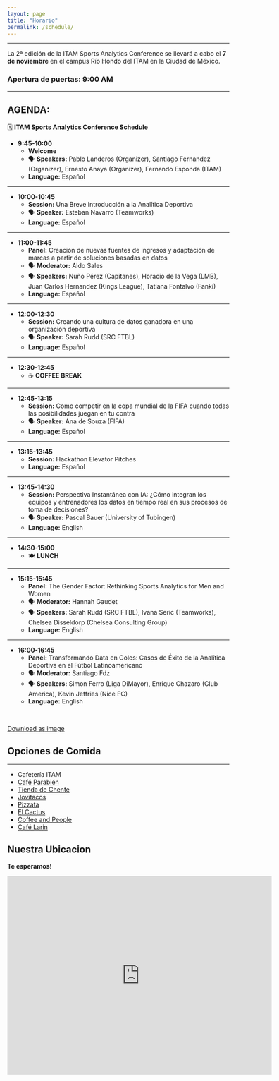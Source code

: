 ```yaml
---
layout: page
title: "Horario"
permalink: /schedule/
---
```

<hr>


La 2ª edición de la ITAM Sports Analytics Conference se llevará a cabo el **7 de noviembre** en el campus Río Hondo del ITAM en la Ciudad de México.

### Apertura de puertas: 9:00 AM


<hr>

## AGENDA:

🗓 **ITAM Sports Analytics Conference Schedule**

- **9:45-10:00**
  - **Welcome**
  - 🗣 **Speakers:** Pablo Landeros (Organizer), Santiago Fernandez (Organizer), Ernesto Anaya (Organizer), Fernando Esponda (ITAM)
  - **Language:** Español

---

- **10:00-10:45**
  - **Session:** Una Breve Introducción a la Analítica Deportiva
  - 🗣 **Speaker:** Esteban Navarro (Teamworks)
  - **Language:** Español

---

- **11:00-11:45**
  - **Panel:** Creación de nuevas fuentes de ingresos y adaptación de marcas a partir de soluciones basadas en datos
  - 🗣 **Moderator:** Aldo Sales
  - 🗣 **Speakers:** Nuño Pérez (Capitanes), Horacio de la Vega (LMB), Juan Carlos Hernandez (Kings League), Tatiana Fontalvo (Fanki)
  - **Language:** Español

---

- **12:00-12:30**
  - **Session:** Creando una cultura de datos ganadora en una organización deportiva
  - 🗣 **Speaker:** Sarah Rudd (SRC FTBL)
  - **Language:** Español

---

- **12:30-12:45**
  - ☕ **COFFEE BREAK**

---

- **12:45-13:15**
  - **Session:** Como competir en la copa mundial de la FIFA cuando todas las posibilidades juegan en tu contra
  - 🗣 **Speaker:** Ana de Souza (FIFA)
  - **Language:** Español

---

- **13:15-13:45**
  - **Session:** Hackathon Elevator Pitches
  - **Language:** Español

---

- **13:45-14:30**
  - **Session:** Perspectiva Instantánea con IA: ¿Cómo integran los equipos y entrenadores los datos en tiempo real en sus procesos de toma de decisiones?
  - 🗣 **Speaker:** Pascal Bauer (University of Tubingen)
  - **Language:** English

---

- **14:30-15:00**
  - 🍽 **LUNCH**

---

- **15:15-15:45**
  - **Panel:** The Gender Factor: Rethinking Sports Analytics for Men and Women
  - 🗣 **Moderator:** Hannah Gaudet
  - 🗣 **Speakers:** Sarah Rudd (SRC FTBL), Ivana Seric (Teamworks), Chelsea Disseldorp (Chelsea Consulting Group)
  - **Language:** English

---

- **16:00-16:45**
  - **Panel:** Transformando Data en Goles: Casos de Éxito de la Analítica Deportiva en el Fútbol Latinoamericano
  - 🗣 **Moderator:** Santiago Fdz
  - 🗣 **Speakers:** Simon Ferro (Liga DiMayor), Enrique Chazaro (Club America), Kevin Jeffries (Nice FC)
  - **Language:** English


<br>

[Download as image](images/schedule.png)

## Opciones de Comida
---

- Cafetería ITAM
- [Café Parabién](https://maps.app.goo.gl/f6UV8XaL8myg7Nis8)
- [Tienda de Chente](https://maps.app.goo.gl/CFUP7nApMaLBwcN49)
- [Jovitacos](https://maps.app.goo.gl/MasJg11kDWEoEpBr8)
- [Pizzata](https://maps.app.goo.gl/crLatjG56r1tmpYd8)
- [El Cactus](https://maps.app.goo.gl/dhHwNb4HWevEy7CH8)
- [Coffee and People](https://maps.app.goo.gl/BazPh9S1XtMhnRSR7)
- [Café Larin](https://maps.app.goo.gl/3aP56YrhY7F3z8z76)



## Nuestra Ubicacion

**Te esperamos!**

<iframe src="https://www.google.com/maps/embed?pb=!1m18!1m12!1m3!1d3764.572418388279!2d-99.20230928879631!3d19.344351843416934!2m3!1f0!2f0!3f0!3m2!1i1024!2i768!4f13.1!3m3!1m2!1s0x85d200057116a1d1%3A0xeb89056e16e93b4f!2sInstituto%20Tecnol%C3%B3gico%20Aut%C3%B3nomo%20de%20M%C3%A9xico!5e0!3m2!1sen!2sus!4v1720803478790!5m2!1sen!2sus" width="600" height="450" style="border:0;" allowfullscreen="" loading="lazy" referrerpolicy="no-referrer-when-downgrade"></iframe>